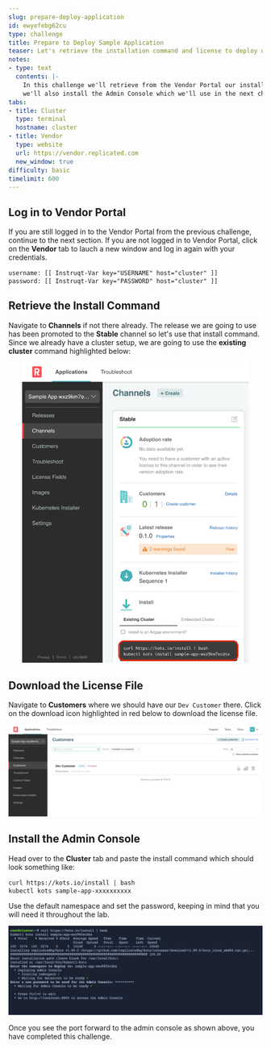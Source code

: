 ```yaml
---
slug: prepare-deploy-application
id: ewyefebg62cu
type: challenge
title: Prepare to Deploy Sample Application
teaser: Let's retrieve the installation command and license to deploy our sample app
notes:
- type: text
  contents: |-
    In this challenge we'll retrieve from the Vendor Portal our install command and our customer license file.
    we'll also install the Admin Console which we'll use in the next challenge to deploy the sample app.
tabs:
- title: Cluster
  type: terminal
  hostname: cluster
- title: Vendor
  type: website
  url: https://vendor.replicated.com
  new_window: true
difficulty: basic
timelimit: 600
---
```


## Log in to Vendor Portal

If you are still logged in to the Vendor Portal from the previous challenge, continue to the next section. If you are not logged in to Vendor Portal, click on the **Vendor** tab to lauch a new window and log in again with your credentials.

```
username: [[ Instruqt-Var key="USERNAME" host="cluster" ]]
password: [[ Instruqt-Var key="PASSWORD" host="cluster" ]]
```

## Retrieve the Install Command

Navigate to **Channels** if not there already. The release we are going to use has been promoted to the **Stable** channel so let's use that install command. Since we already have a cluster setup, we are going to use the **existing cluster** command highlighted below:

<p align="center"><img src="../assets/rdk-install-cmd.png" width=450></img></p>

## Download the License File

Navigate to **Customers** where we should have our `Dev Customer` there. Click on the download icon highlighted in red below to download the license file.

<p align="center"><img src="../assets/rdk-customer-list.png" width=600></img></p>

## Install the Admin Console

Head over to the **Cluster** tab and paste the install command which should look something like:

```shell
curl https://kots.io/install | bash
kubectl kots sample-app-xxxxxxxxxx
```

Use the default namespace and set the password, keeping in mind that you will need it throughout the lab.

<p align="center"><img src="../assets/rdk-install-output.png" width=600></img></p>

Once you see the port forward to the admin console as shown above, you have completed this challenge.

